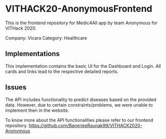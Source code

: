 # VITHACK20-AnonymousFrontend
This is the frontend repository for Medic4All app by team Anonymous for VITHack 2020.

Company: Vicara
Category: Healthcare


## Implementations
This implementation contains the basic UI for the Dashboard and Login.
All cards and links lead to the respective detailed reports.


## Issues
The API includes functionality to predict diseases based on the provided data.
However, due to certain constraints/problems, we were unable to implement then in the website.


To know more about the API functionalities please refer to our frontend repository.
https://github.com/BanerjeeRaunak99/VITHACK2020-Anonymous
